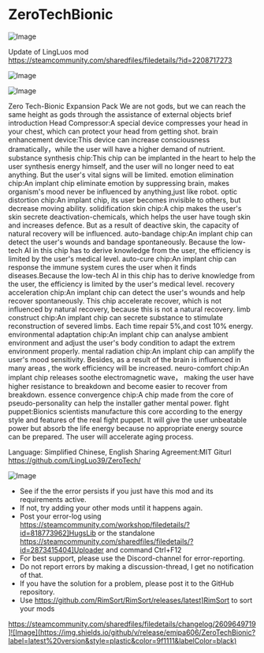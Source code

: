 # ZeroTechBionic

![Image](https://i.imgur.com/buuPQel.png)

Update of LingLuos mod
https://steamcommunity.com/sharedfiles/filedetails/?id=2208717273

![Image](https://i.imgur.com/pufA0kM.png)

	
![Image](https://i.imgur.com/Z4GOv8H.png)

Zero Tech-Bionic Expansion Pack
We are not gods, but we can reach the same height as gods through the assistance of external objects
brief introduction
	Head Compressor:A special device compresses your head in your chest, which can protect your head from getting shot.
	brain enhancement device:This device can increase  consciousness dramatically，while the user will have a higher demand of nutrient.
	substance synthesis chip:This chip can be implanted in the heart to help the user synthesis energy himself, and the user will no longer need to eat anything. But the user's vital signs will be limited.
	emotion elimination chip:An implant chip eliminate emotion by suppressing brain, makes organism's mood never be influenced by anything,just like robot.
	optic distortion chip:An implant chip, its user becomes invisible to others, but decrease moving ability.
	solidification skin chip:A chip makes the user's skin secrete deactivation-chemicals, which helps the user have tough skin and increases defence. But as a result of deactive skin, the capacity of natural recovery will be influenced.
	auto-bandage chip:An implant chip can detect the user's wounds and bandage spontaneously. Because the low-tech AI in this chip has to derive knowledge from the user, the efficiency is limited by the user's medical level.
	auto-cure chip:An implant chip can response the immune system cures the user when it finds diseases.Because the low-tech AI in this chip has to derive knowledge from the user, the efficiency is limited by the user's medical level.
	recovery acceleration chip:An implant chip can detect the user's wounds and help recover spontaneously. This chip accelerate recover, which is not influenced by natural recovery, because this is not a natural recovery.
	limb construct chip:An implant chip can secrete substance to stimulate reconstruction of severed limbs. Each time repair 5%,and cost 10% energy.
	environmental adaptation chip:An implant chip can analyse ambient environment and adjust the user's body condition to adapt the extrem environment properly.
	mental radiation chip:An implant chip can amplify the user's mood sensitivity. Besides, as a result of the brain is influenced in many areas , the work efficiency will be increased.
	neuro-comfort chip:An implant chip releases soothe electromagnetic wave， making the user have higher resistance to breakdown and become easier to recover from breakdown.
	essence convergence chip:A chip made from the core of pseudo-personality can help the installer gather mental power.
	flght puppet:Bionics scientists manufacture this core according to the energy style and features of the real fight puppet. It will give the user unbeatable power but absorb the life energy because no appropriate energy source can be prepared. The user will accelerate aging process.
	

Language: Simplified Chinese, English
Sharing Agreement:MIT
Giturl https://github.com/LingLuo39/ZeroTech/

![Image](https://i.imgur.com/PwoNOj4.png)



-  See if the the error persists if you just have this mod and its requirements active.
-  If not, try adding your other mods until it happens again.
-  Post your error-log using https://steamcommunity.com/workshop/filedetails/?id=818773962]HugsLib or the standalone https://steamcommunity.com/sharedfiles/filedetails/?id=2873415404]Uploader and command Ctrl+F12
-  For best support, please use the Discord-channel for error-reporting.
-  Do not report errors by making a discussion-thread, I get no notification of that.
-  If you have the solution for a problem, please post it to the GitHub repository.
-  Use https://github.com/RimSort/RimSort/releases/latest]RimSort to sort your mods



https://steamcommunity.com/sharedfiles/filedetails/changelog/2609649719]![Image](https://img.shields.io/github/v/release/emipa606/ZeroTechBionic?label=latest%20version&style=plastic&color=9f1111&labelColor=black)

